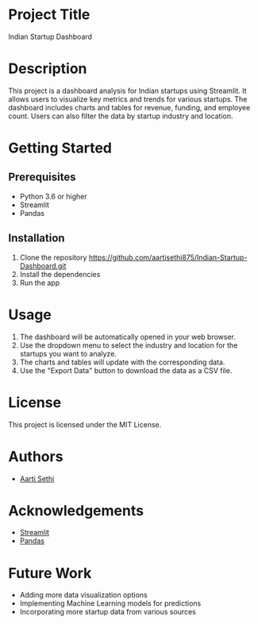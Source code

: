 
# Project Title
Indian Startup Dashboard

# Description
This project is a dashboard analysis for Indian startups using Streamlit. It allows users to visualize key metrics and trends for various startups. The dashboard includes charts and tables for revenue, funding, and employee count. Users can also filter the data by startup industry and location.

# Getting Started

## Prerequisites
- Python 3.6 or higher
- Streamlit
- Pandas


## Installation
1. Clone the repository
 https://github.com/aartisethi875/Indian-Startup-Dashboard.git
2. Install the dependencies
3. Run the app


# Usage
1. The dashboard will be automatically opened in your web browser.
2. Use the dropdown menu to select the industry and location for the startups you want to analyze.
3. The charts and tables will update with the corresponding data.
4. Use the "Export Data" button to download the data as a CSV file.

# License
This project is licensed under the MIT License.

# Authors
- [Aarti Sethi](https://github.com/aartisethi875)

# Acknowledgements
- [Streamlit](https://streamlit.io/)
- [Pandas](https://pandas.pydata.org/)

# Future Work
- Adding more data visualization options
- Implementing Machine Learning models for predictions
- Incorporating more startup data from various sources
